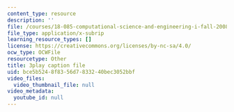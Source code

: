 ```yaml
---
content_type: resource
description: ''
file: /courses/18-085-computational-science-and-engineering-i-fall-2008/bce5b5248f8356d7833240bec3052bbf_PwKN0blvNkk.vtt
file_type: application/x-subrip
learning_resource_types: []
license: https://creativecommons.org/licenses/by-nc-sa/4.0/
ocw_type: OCWFile
resourcetype: Other
title: 3play caption file
uid: bce5b524-8f83-56d7-8332-40bec3052bbf
video_files:
  video_thumbnail_file: null
video_metadata:
  youtube_id: null
---
```

